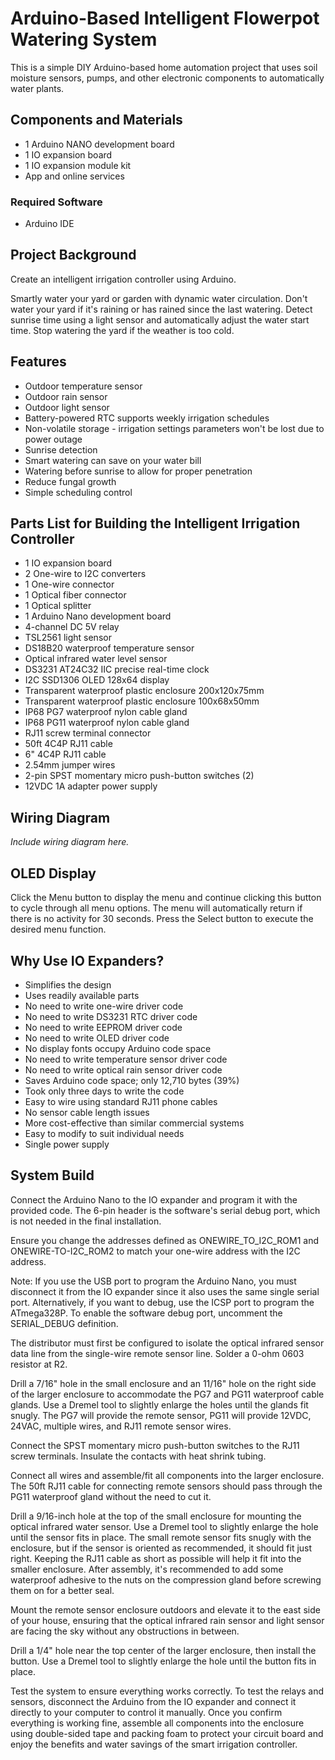 # Arduino-Based Intelligent Flowerpot Watering System

This is a simple DIY Arduino-based home automation project that uses soil moisture sensors, pumps, and other electronic components to automatically water plants.

## Components and Materials

- 1 Arduino NANO development board
- 1 IO expansion board
- 1 IO expansion module kit
- App and online services

### Required Software

- Arduino IDE

## Project Background

Create an intelligent irrigation controller using Arduino.

Smartly water your yard or garden with dynamic water circulation. Don't water your yard if it's raining or has rained since the last watering. Detect sunrise time using a light sensor and automatically adjust the water start time. Stop watering the yard if the weather is too cold.

## Features

- Outdoor temperature sensor
- Outdoor rain sensor
- Outdoor light sensor
- Battery-powered RTC supports weekly irrigation schedules
- Non-volatile storage - irrigation settings parameters won't be lost due to power outage
- Sunrise detection
- Smart watering can save on your water bill
- Watering before sunrise to allow for proper penetration
- Reduce fungal growth
- Simple scheduling control

## Parts List for Building the Intelligent Irrigation Controller

- 1 IO expansion board
- 2 One-wire to I2C converters
- 1 One-wire connector
- 1 Optical fiber connector
- 1 Optical splitter
- 1 Arduino Nano development board
- 4-channel DC 5V relay
- TSL2561 light sensor
- DS18B20 waterproof temperature sensor
- Optical infrared water level sensor
- DS3231 AT24C32 IIC precise real-time clock
- I2C SSD1306 OLED 128x64 display
- Transparent waterproof plastic enclosure 200x120x75mm
- Transparent waterproof plastic enclosure 100x68x50mm
- IP68 PG7 waterproof nylon cable gland
- IP68 PG11 waterproof nylon cable gland
- RJ11 screw terminal connector
- 50ft 4C4P RJ11 cable
- 6" 4C4P RJ11 cable
- 2.54mm jumper wires
- 2-pin SPST momentary micro push-button switches (2)
- 12VDC 1A adapter power supply

## Wiring Diagram

*Include wiring diagram here.*

## OLED Display

Click the Menu button to display the menu and continue clicking this button to cycle through all menu options. The menu will automatically return if there is no activity for 30 seconds. Press the Select button to execute the desired menu function.

## Why Use IO Expanders?

- Simplifies the design
- Uses readily available parts
- No need to write one-wire driver code
- No need to write DS3231 RTC driver code
- No need to write EEPROM driver code
- No need to write OLED driver code
- No display fonts occupy Arduino code space
- No need to write temperature sensor driver code
- No need to write optical rain sensor driver code
- Saves Arduino code space; only 12,710 bytes (39%)
- Took only three days to write the code
- Easy to wire using standard RJ11 phone cables
- No sensor cable length issues
- More cost-effective than similar commercial systems
- Easy to modify to suit individual needs
- Single power supply

## System Build

Connect the Arduino Nano to the IO expander and program it with the provided code. The 6-pin header is the software's serial debug port, which is not needed in the final installation.

Ensure you change the addresses defined as ONEWIRE_TO_I2C_ROM1 and ONEWIRE-TO-I2C_ROM2 to match your one-wire address with the I2C address.

Note: If you use the USB port to program the Arduino Nano, you must disconnect it from the IO expander since it also uses the same single serial port. Alternatively, if you want to debug, use the ICSP port to program the ATmega328P. To enable the software debug port, uncomment the SERIAL_DEBUG definition.

The distributor must first be configured to isolate the optical infrared sensor data line from the single-wire remote sensor line. Solder a 0-ohm 0603 resistor at R2.

Drill a 7/16" hole in the small enclosure and an 11/16" hole on the right side of the larger enclosure to accommodate the PG7 and PG11 waterproof cable glands. Use a Dremel tool to slightly enlarge the holes until the glands fit snugly. The PG7 will provide the remote sensor, PG11 will provide 12VDC, 24VAC, multiple wires, and RJ11 remote sensor wires.

Connect the SPST momentary micro push-button switches to the RJ11 screw terminals. Insulate the contacts with heat shrink tubing.

Connect all wires and assemble/fit all components into the larger enclosure. The 50ft RJ11 cable for connecting remote sensors should pass through the PG11 waterproof gland without the need to cut it.

Drill a 9/16-inch hole at the top of the small enclosure for mounting the optical infrared water sensor. Use a Dremel tool to slightly enlarge the hole until the sensor fits in place. The small remote sensor fits snugly with the enclosure, but if the sensor is oriented as recommended, it should fit just right. Keeping the RJ11 cable as short as possible will help it fit into the smaller enclosure. After assembly, it's recommended to add some waterproof adhesive to the nuts on the compression gland before screwing them on for a better seal.

Mount the remote sensor enclosure outdoors and elevate it to the east side of your house, ensuring that the optical infrared rain sensor and light sensor are facing the sky without any obstructions in between.

Drill a 1/4" hole near the top center of the larger enclosure, then install the button. Use a Dremel tool to slightly enlarge the hole until the button fits in place.

Test the system to ensure everything works correctly. To test the relays and sensors, disconnect the Arduino from the IO expander and connect it directly to your computer to control it manually. Once you confirm everything is working fine, assemble all components into the enclosure using double-sided tape and packing foam to protect your circuit board and enjoy the benefits and water savings of the smart irrigation controller.
